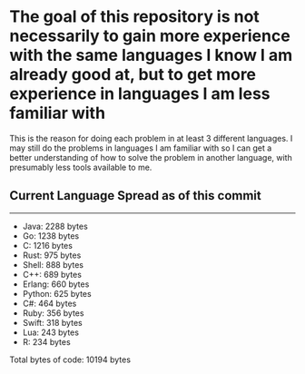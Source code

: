 # The goal of this repository is not necessarily to gain more experience with the same languages I know I am already good at, but to get more experience in languages I am less familiar with

This is the reason for doing each problem in at least 3 different languages. I may still do the problems in languages I am familiar with so I can get a better understanding of how to solve the problem in another language, with presumably less tools available to me.

## Current Language Spread as of this commit

----------------------------------------

- Java: 2288 bytes
- Go: 1238 bytes
- C: 1216 bytes
- Rust: 975 bytes
- Shell: 888 bytes
- C++: 689 bytes
- Erlang: 660 bytes
- Python: 625 bytes
- C#: 464 bytes
- Ruby: 356 bytes
- Swift: 318 bytes
- Lua: 243 bytes
- R: 234 bytes

Total bytes of code: 10194 bytes
